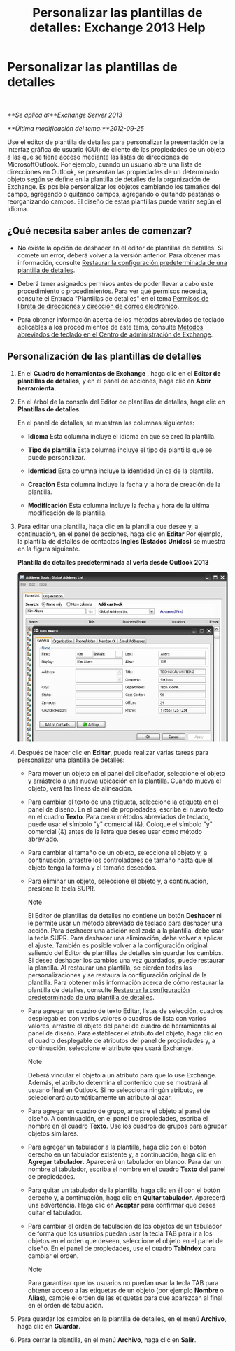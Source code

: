 ﻿---
title: 'Personalizar las plantillas de detalles: Exchange 2013 Help'
TOCTitle: Personalizar las plantillas de detalles
ms:assetid: b4beeedd-e46f-442e-844a-e8575f95dca0
ms:mtpsurl: https://technet.microsoft.com/es-es/library/ms.exch.toolbox.detailstemplate(v=EXCHG.150)
ms:contentKeyID: 49116470
ms.date: 05/22/2018
mtps_version: v=EXCHG.150
ms.translationtype: MT
---

# Personalizar las plantillas de detalles

 

_**Se aplica a:**Exchange Server 2013_

_**Última modificación del tema:**2012-09-25_

Use el editor de plantilla de detalles para personalizar la presentación de la interfaz gráfica de usuario (GUI) de cliente de las propiedades de un objeto a las que se tiene acceso mediante las listas de direcciones de MicrosoftOutlook. Por ejemplo, cuando un usuario abre una lista de direcciones en Outlook, se presentan las propiedades de un determinado objeto según se define en la plantilla de detalles de la organización de Exchange. Es posible personalizar los objetos cambiando los tamaños del campo, agregando o quitando campos, agregando o quitando pestañas o reorganizando campos. El diseño de estas plantillas puede variar según el idioma.

## ¿Qué necesita saber antes de comenzar?

  - No existe la opción de deshacer en el editor de plantillas de detalles. Si comete un error, deberá volver a la versión anterior. Para obtener más información, consulte [Restaurar la configuración predeterminada de una plantilla de detalles](restore-a-details-template-to-the-default-configuration-exchange-2013-help.md).

  - Deberá tener asignados permisos antes de poder llevar a cabo este procedimiento o procedimientos. Para ver qué permisos necesita, consulte el Entrada "Plantillas de detalles" en el tema [Permisos de libreta de direcciones y dirección de correo electrónico](email-address-and-address-book-permissions-exchange-2013-help.md).

  - Para obtener información acerca de los métodos abreviados de teclado aplicables a los procedimientos de este tema, consulte [Métodos abreviados de teclado en el Centro de administración de Exchange](keyboard-shortcuts-in-the-exchange-admin-center-exchange-online-protection-help.md).

## Personalización de las plantillas de detalles

1.  En el **Cuadro de herramientas de Exchange** , haga clic en el **Editor de plantillas de detalles**, y en el panel de acciones, haga clic en **Abrir herramienta**.

2.  En el árbol de la consola del Editor de plantillas de detalles, haga clic en **Plantillas de detalles**.
    
    En el panel de detalles, se muestran las columnas siguientes:
    
      - **Idioma** Esta columna incluye el idioma en que se creó la plantilla.
    
      - **Tipo de plantilla** Esta columna incluye el tipo de plantilla que se puede personalizar.
    
      - **Identidad** Esta columna incluye la identidad única de la plantilla.
    
      - **Creación** Esta columna incluye la fecha y la hora de creación de la plantilla.
    
      - **Modificación** Esta columna incluye la fecha y hora de la última modificación de la plantilla.

3.  Para editar una plantilla, haga clic en la plantilla que desee y, a continuación, en el panel de acciones, haga clic en **Editar** Por ejemplo, la plantilla de detalles de contactos **Inglés (Estados Unidos)** se muestra en la figura siguiente.
    
    **Plantilla de detalles predeterminada al verla desde Outlook 2013**
    
    ![Plantilla de detalles predeterminada de Outlook 2007](images/JJ673049.a0af8aca-663d-4702-ab2f-9a342f481cdf(EXCHG.150).gif "Plantilla de detalles predeterminada de Outlook 2007")  

4.  Después de hacer clic en **Editar**, puede realizar varias tareas para personalizar una plantilla de detalles:
    
      - Para mover un objeto en el panel del diseñador, seleccione el objeto y arrástrelo a una nueva ubicación en la plantilla. Cuando mueva el objeto, verá las líneas de alineación.
    
      - Para cambiar el texto de una etiqueta, seleccione la etiqueta en el panel de diseño. En el panel de propiedades, escriba el nuevo texto en el cuadro **Texto**. Para crear métodos abreviados de teclado, puede usar el símbolo "y" comercial (&). Coloque el símbolo "y" comercial (&) antes de la letra que desea usar como método abreviado.
    
      - Para cambiar el tamaño de un objeto, seleccione el objeto y, a continuación, arrastre los controladores de tamaño hasta que el objeto tenga la forma y el tamaño deseados.
    
      - Para eliminar un objeto, seleccione el objeto y, a continuación, presione la tecla SUPR.
        

        > [!NOTE]
        > El Editor de plantillas de detalles no contiene un botón <STRONG>Deshacer</STRONG> ni le permite usar un método abreviado de teclado para deshacer una acción. Para deshacer una adición realizada a la plantilla, debe usar la tecla SUPR. Para deshacer una eliminación, debe volver a aplicar el ajuste. También es posible volver a la configuración original saliendo del Editor de plantillas de detalles sin guardar los cambios. Si desea deshacer los cambios una vez guardados, puede restaurar la plantilla. Al restaurar una plantilla, se pierden todas las personalizaciones y se restaura la configuración original de la plantilla. Para obtener más información acerca de cómo restaurar la plantilla de detalles, consulte <A href="restore-a-details-template-to-the-default-configuration-exchange-2013-help.md">Restaurar la configuración predeterminada de una plantilla de detalles</A>.

    
      - Para agregar un cuadro de texto Editar, listas de selección, cuadros desplegables con varios valores o cuadros de lista con varios valores, arrastre el objeto del panel de cuadro de herramientas al panel de diseño. Para establecer el atributo del objeto, haga clic en el cuadro desplegable de atributos del panel de propiedades y, a continuación, seleccione el atributo que usará Exchange.
        

        > [!NOTE]
        > Deberá vincular el objeto a un atributo para que lo use Exchange. Además, el atributo determina el contenido que se mostrará al usuario final en Outlook. Si no selecciona ningún atributo, se seleccionará automáticamente un atributo al azar.

    
      - Para agregar un cuadro de grupo, arrastre el objeto al panel de diseño. A continuación, en el panel de propiedades, escriba el nombre en el cuadro **Texto**. Use los cuadros de grupos para agrupar objetos similares.
    
      - Para agregar un tabulador a la plantilla, haga clic con el botón derecho en un tabulador existente y, a continuación, haga clic en **Agregar tabulador**. Aparecerá un tabulador en blanco. Para dar un nombre al tabulador, escriba el nombre en el cuadro **Texto** del panel de propiedades.
    
      - Para quitar un tabulador de la plantilla, haga clic en él con el botón derecho y, a continuación, haga clic en **Quitar tabulador**. Aparecerá una advertencia. Haga clic en **Aceptar** para confirmar que desea quitar el tabulador.
    
      - Para cambiar el orden de tabulación de los objetos de un tabulador de forma que los usuarios puedan usar la tecla TAB para ir a los objetos en el orden que deseen, seleccione el objeto en el panel de diseño. En el panel de propiedades, use el cuadro **TabIndex** para cambiar el orden.
        

        > [!NOTE]
        > Para garantizar que los usuarios no puedan usar la tecla TAB para obtener acceso a las etiquetas de un objeto (por ejemplo <STRONG>Nombre</STRONG> o <STRONG>Alias</STRONG>), cambie el orden de las etiquetas para que aparezcan al final en el orden de tabulación.



5.  Para guardar los cambios en la plantilla de detalles, en el menú **Archivo**, haga clic en **Guardar**.

6.  Para cerrar la plantilla, en el menú **Archivo**, haga clic en **Salir**.

